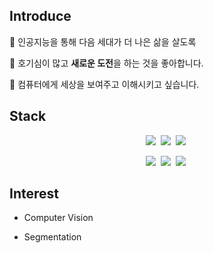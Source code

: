 ## Introduce

👋 인공지능을 통해 다음 세대가 더 나은 삶을 살도록

🤔 호기심이 많고 **새로운 도전**을 하는 것을 좋아합니다.

👀 컴퓨터에게 세상을 보여주고 이해시키고 싶습니다.

## Stack

<p align='center'>
    <img src="https://img.shields.io/badge/Python-3776AB?style=flat-square&logo=Python&logoColor=white"/></a>&nbsp
    <img src="https://img.shields.io/badge/C++-00599C?style=flat-square&logo=cplusplus&logoColor=white"/></a>&nbsp
    <img src="https://img.shields.io/badge/PHP-777BB4?style=flat-square&logo=PHP&logoColor=white"/></a>&nbsp
</p>
<p align='center'>
    <img src="https://img.shields.io/badge/TensorFlow-FF6F00?style=flat-square&logo=TensorFlow&logoColor=white"/></a>&nbsp
    <img src="https://img.shields.io/badge/Keras-D00000?style=flat-square&logo=Keras&logoColor=white"/></a>&nbsp
    <img src="https://img.shields.io/badge/PyTorch-EE4C2C?style=flat-square&logo=PyTorch&logoColor=white"/></a>&nbsp
</p>

## Interest

- Computer Vision

- Segmentation
